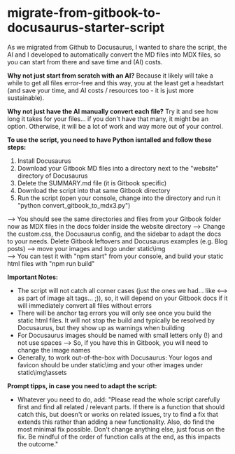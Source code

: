 # migrate-from-gitbook-to-docusaurus-starter-script
As we migrated from Github to Docusaurus, I wanted to share the script, the AI and I developed to automatically convert the MD files into MDX files, so you can start from there and save time and (AI) costs.

**Why not just start from scratch with an AI?**
Because it likely will take a while to get all files error-free and this way, you at the least get a headstart (and save your time, and AI costs / resources too - it is just more sustainable).

**Why not just have the AI manually convert each file?**
Try it and see how long it takes for your files... if you don't have that many, it might be an option. Otherwise, it will be a lot of work and way more out of your control.

**To use the script, you need to have Python isntalled and follow these steps:**
1. Install Docusaurus
2. Download your Gitbook MD files into a directory next to the "website" directory of Docusaurus
3. Delete the SUMMARY.md file (it is Gitbook specific)
4. Download the script into that same Gitbook directory
5. Run the script (open your console, change into the directory and run it "python convert_gitbook_to_mdx3.py")

--> You should see the same directories and files from your Gitbook folder now as MDX files in the docs folder inside the website directory
--> Change the custom.css, the Docusaurus config, and the sidebar to adapt the docs to your needs. Delete Gitbook leftovers and Docusaurus examples (e.g. Blog posts)
--> move your images and logo under static\img\
--> You can test it with "npm start" from your console, and build your static html files with "npm run build"

**Important Notes:**
* The script will not catch all corner cases (just the ones we had... like <--> as part of image alt tags... ;)), so, it will depend on your Gitbook docs if it will immediately convert all files without errors
* There will be anchor tag errors you will only see once you build the static html files. It will not stop the build and typically be resolved by Docusaurus, but they show up as warnings when building
* For Docusaurus images should be named with small letters only (!) and not use spaces --> So, if you have this in Gitbook, you will need to change the image names 
* Generally, to work out-of-the-box with Docusaurus: Your logos and favicon should be under static\img and your other images under static\img\assets

**Prompt tipps, in case you need to adapt the script:**
* Whatever you need to do, add: "Please read the whole script carefully first and find all related / relevant parts. If there is a function that should catch this, but doesn't or works on related issues, try to find a fix that extends this rather than adding a new functionality. Also, do find the most minimal fix possible. Don't change anything else, just focus on the fix. Be mindful of the order of function calls at the end, as this impacts the outcome." 
